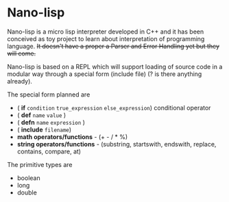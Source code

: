 # Nano-lisp

Nano-lisp is a micro lisp interpreter developed in C++ and it has been conceived as toy project to learn about interpretation of programming language.
~~It doesn't have a proper a Parser and Error Handling yet but they will come.~~

Nano-lisp is based on a REPL which will support loading of source code in a modular way through a special form (include file) (? is there anything already).

The special form planned are 

- ( **if** `condition` `true_expression` `else_expression`) conditional operator
- ( **def** `name` `value` ) 
- ( **defn** `name` `expression` )
- ( **include** `filename`)  
- **math operators/functions** - (+ - / * %)
- **string operators/functions** - (substring, startswith, endswith, replace, contains, compare, at)

The primitive types are

- boolean
- long
- double

